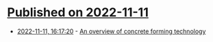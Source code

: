 # [Published on 2022-11-11](index.md)

* [2022-11-11, 16:17:20](https://news.ycombinator.com/item?id=33562660) - [An overview of concrete forming technology](https://constructionphysics.substack.com/p/an-overview-of-concrete-forming-technology)
